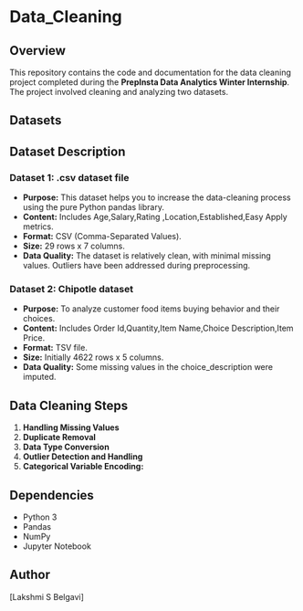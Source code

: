 # Data_Cleaning

## Overview

This repository contains the code and documentation for the data cleaning project completed during the **PrepInsta Data Analytics Winter Internship**. The project involved cleaning and analyzing two datasets.

## Datasets

## Dataset Description

### Dataset 1: .csv dataset file

- **Purpose:** This dataset helps you to increase the data-cleaning process using the pure Python pandas library.
- **Content:** Includes Age,Salary,Rating ,Location,Established,Easy Apply metrics.
- **Format:** CSV (Comma-Separated Values).
- **Size:**  29 rows x 7 columns.
- **Data Quality:** The dataset is relatively clean, with minimal missing values. Outliers have been addressed during preprocessing.
  

### Dataset 2: Chipotle dataset

- **Purpose:** To analyze customer food items buying behavior and their choices.
- **Content:** Includes Order Id,Quantity,Item Name,Choice Description,Item Price.
- **Format:** TSV file.
- **Size:** Initially 4622 rows x 5 columns.
- **Data Quality:** Some missing values in the choice_description were imputed.



## Data Cleaning Steps

1. **Handling Missing Values**
2. **Duplicate Removal**
3. **Data Type Conversion**
4. **Outlier Detection and Handling**
5. **Categorical Variable Encoding:**


## Dependencies

- Python 3
- Pandas
- NumPy
- Jupyter Notebook



## Author

[Lakshmi S Belgavi]


